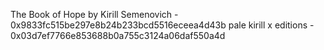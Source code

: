 The Book of Hope by Kirill Semenovich - 0x9833fc515be297e8b24b233bcd5516eceea4d43b
pale kirill x editions - 0x03d7ef7766e853688b0a755c3124a06daf550a4d